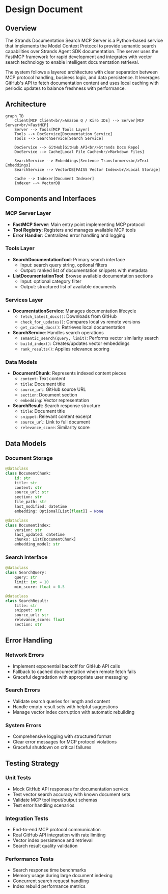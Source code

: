 # Design Document

## Overview

The Strands Documentation Search MCP Server is a Python-based service that implements the Model Context Protocol to provide semantic search capabilities over Strands Agent SDK documentation. The server uses the FastMCP framework for rapid development and integrates with vector search technology to enable intelligent documentation retrieval.

The system follows a layered architecture with clear separation between MCP protocol handling, business logic, and data persistence. It leverages GitHub's API to fetch documentation content and uses local caching with periodic updates to balance freshness with performance.

## Architecture

```mermaid
graph TB
    Client[MCP Client<br/>Amazon Q / Kiro IDE] --> Server[MCP Server<br/>FastMCP]
    Server --> Tools[MCP Tools Layer]
    Tools --> DocService[Documentation Service]
    Tools --> SearchService[Search Service]
    
    DocService --> GitHub[GitHub API<br/>Strands Docs Repo]
    DocService --> Cache[Local File Cache<br/>Markdown Files]
    
    SearchService --> Embeddings[Sentence Transformers<br/>Text Embeddings]
    SearchService --> VectorDB[FAISS Vector Index<br/>Local Storage]
    
    Cache --> Indexer[Document Indexer]
    Indexer --> VectorDB
```

## Components and Interfaces

### MCP Server Layer
- **FastMCP Server**: Main entry point implementing MCP protocol
- **Tool Registry**: Registers and manages available MCP tools
- **Error Handler**: Centralized error handling and logging

### Tools Layer
- **SearchDocumentationTool**: Primary search interface
  - Input: search query string, optional filters
  - Output: ranked list of documentation snippets with metadata
- **ListDocumentationTool**: Browse available documentation sections
  - Input: optional category filter
  - Output: structured list of available documents

### Services Layer
- **DocumentationService**: Manages documentation lifecycle
  - `fetch_latest_docs()`: Downloads from GitHub
  - `check_for_updates()`: Compares local vs remote versions
  - `get_cached_docs()`: Retrieves local documentation
- **SearchService**: Handles search operations
  - `semantic_search(query, limit)`: Performs vector similarity search
  - `build_index()`: Creates/updates vector embeddings
  - `rank_results()`: Applies relevance scoring

### Data Models
- **DocumentChunk**: Represents indexed content pieces
  - `content`: Text content
  - `title`: Document title
  - `source_url`: GitHub source URL
  - `section`: Document section
  - `embedding`: Vector representation
- **SearchResult**: Search response structure
  - `title`: Document title
  - `snippet`: Relevant content excerpt
  - `source_url`: Link to full document
  - `relevance_score`: Similarity score

## Data Models

### Document Storage
```python
@dataclass
class DocumentChunk:
    id: str
    title: str
    content: str
    source_url: str
    section: str
    file_path: str
    last_modified: datetime
    embedding: Optional[List[float]] = None

@dataclass
class DocumentIndex:
    version: str
    last_updated: datetime
    chunks: List[DocumentChunk]
    embedding_model: str
```

### Search Interface
```python
@dataclass
class SearchQuery:
    query: str
    limit: int = 10
    min_score: float = 0.5

@dataclass
class SearchResult:
    title: str
    snippet: str
    source_url: str
    relevance_score: float
    section: str
```

## Error Handling

### Network Errors
- Implement exponential backoff for GitHub API calls
- Fallback to cached documentation when remote fetch fails
- Graceful degradation with appropriate user messaging

### Search Errors
- Validate search queries for length and content
- Handle empty result sets with helpful suggestions
- Manage vector index corruption with automatic rebuilding

### System Errors
- Comprehensive logging with structured format
- Clear error messages for MCP protocol violations
- Graceful shutdown on critical failures

## Testing Strategy

### Unit Tests
- Mock GitHub API responses for documentation service
- Test vector search accuracy with known document sets
- Validate MCP tool input/output schemas
- Test error handling scenarios

### Integration Tests
- End-to-end MCP protocol communication
- Real GitHub API integration with rate limiting
- Vector index persistence and retrieval
- Search result quality validation

### Performance Tests
- Search response time benchmarks
- Memory usage during large document indexing
- Concurrent search request handling
- Index rebuild performance metrics
